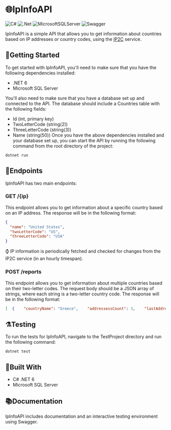 # 🌐IpInfoAPI
![C#](https://img.shields.io/badge/c%23-%23239120.svg?style=for-the-badge&logo=c-sharp&logoColor=white) ![.Net](https://img.shields.io/badge/.NET-5C2D91?style=for-the-badge&logo=.net&logoColor=white) ![MicrosoftSQLServer](https://img.shields.io/badge/Microsoft%20SQL%20Sever-CC2927?style=for-the-badge&logo=microsoft%20sql%20server&logoColor=white) ![Swagger](https://img.shields.io/badge/-Swagger-%23Clojure?style=for-the-badge&logo=swagger&logoColor=white)

 IpInfoAPI is a simple API that allows you to get information about countries based on IP addresses or country codes, using the [IP2C](https://about.ip2c.org/#about) service.

## 🚀Getting Started

To get started with IpInfoAPI, you'll need to make sure that you have the following dependencies installed:

* .NET 6
* Microsoft SQL Server

You'll also need to make sure that you have a database set up and connected to the API. The database should include a Countries table with the following fields:

* Id (int, primary key)
* TwoLetterCode (string(2))
* ThreeLetterCode (string(3))
* Name (string(50))
Once you have the above dependencies installed and your database set up, you can start the API by running the following command from the root directory of the project:
```
dotnet run
```

## 🔌Endpoints 

IpInfoAPI has two main endpoints:

### GET /{ip} 
This endpoint allows you to get information about a specific country based on an IP address. The response will be in the following format:
```json
{
  "name": "United States",
  "twoLetterCode": "US",
  "threeLetterCode": "USA"
}
```

⌚ IP information is periodically fetched and checked for changes from the IP2C service (in an hourly timespan).

### POST /reports
This endpoint allows you to get information about multiple countries based on their two-letter codes. The request body should be a JSON array of strings, where each string is a two-letter country code. The response will be in the following format:
```json
[  {    "countryName": "Greece",    "addressessCount": 3,    "lastAddressUpdated": "2022-10-12T08:41:37"  }]
```
## ⚗️Testing 
To run the tests for IpInfoAPI, navigate to the TestProject directory and run the following command:
```
dotnet test
```

## 🔨Built With
* C# .NET 6 
* Microsoft SQL Server  

## 📚Documentation
IpInfoAPI includes documentation and an interactive testing environment using Swagger.
